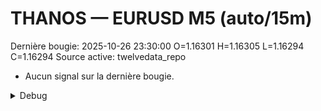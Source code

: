# THANOS — EURUSD M5 (auto/15m)
Dernière bougie: 2025-10-26 23:30:00  O=1.16301  H=1.16305  L=1.16294  C=1.16294
Source active: twelvedata_repo

- Aucun signal sur la dernière bougie.

<details><summary>Debug</summary>

- TD_API_KEY manquant.

</details>